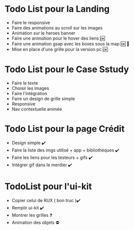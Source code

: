 

# Todo List pour la Landing


- Faire le responsive 
- Faire des animations au scroll sur les images 
- Animation sur le heroes banner 
- Faire une animation pour le hover des liens 🆗
- Faire une animation gsap avec les boxes sous la map 🆗 :low_brightness:
- Mise en place d'une grille pour la version pc 🆗


# Todo List pour le Case Sstudy

- Faire le texte 
- Choisir les images 
- Faire l'intégration
- Faire un design  de grille simple 
- Responsive 
- Nav contextuelle animée 

# Todo List pour la page Crédit 

- Design simple ✔️
- Faire la liste des imgs utilisé + app + bibliothèques ✔️
- Faire les liens pour les testeurs + gifs ✔️
- Intégrer gif dans le merdier ✔️


# TodoList pour l'ui-kit 
 
 - Copier celui de RUX ( bon truc )✔️
 - Remplir ui-kit ✔️
 - Montrer les grilles ❓
 - Animation des objets ⛔


